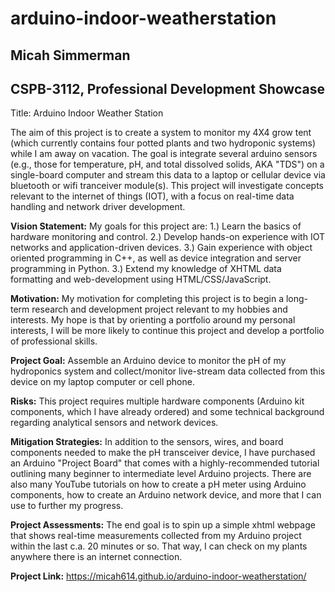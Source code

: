# arduino-indoor-weatherstation

<h2>Micah Simmerman</h2>

<h2>CSPB-3112, Professional Development Showcase</h2>

Title: Arduino Indoor Weather Station 

The aim of this project is to create a system to monitor my 4X4 grow tent (which currently contains four potted plants and two hydroponic systems) while I am away on vacation. The goal is integrate several arduino sensors (e.g., those for temperature, pH, and total dissolved solids, AKA "TDS") on a single-board computer and stream this data to a laptop or cellular device via bluetooth or wifi tranceiver module(s). This project will investigate concepts relevant to the internet of things (IOT), with a focus on real-time data handling and network driver development.

<strong>Vision Statement:</strong> My goals for this project are: 1.) Learn the basics of hardware monitoring and control. 2.) Develop hands-on experience with IOT networks and application-driven devices. 3.) Gain experience with object oriented programming in C++, as well as device integration and server programming in Python. 3.) Extend my knowledge of XHTML data formatting and web-development using HTML/CSS/JavaScript. 

<strong>Motivation:</strong> My motivation for completing this project is to begin a long-term research and development project relevant to my hobbies and interests. My hope is that by orienting a portfolio around my personal interests, I will be more likely to continue this project and develop a portfolio of professional skills.

<strong>Project Goal:</strong> Assemble an Arduino device to monitor the pH of my hydroponics system and collect/monitor live-stream data collected from this device on my laptop computer or cell phone. 

<strong>Risks:</strong> This project requires multiple hardware components (Arduino kit components, which I have already ordered) and some technical background regarding analytical sensors and network devices.

<strong>Mitigation Strategies:</strong> In addition to the sensors, wires, and board components needed to make the pH transceiver device, I have purchased an Arduino "Project Board" that comes with a highly-recommended tutorial outlining many beginner to intermediate level Arduino projects. There are also many YouTube tutorials on how to create a pH meter using Arduino components, how to create an Arduino network device, and more that I can use to further my progress.

<strong>Project Assessments:</strong> The end goal is to spin up a simple xhtml webpage that shows real-time measurements collected from my Arduino project within the last c.a. 20 minutes or so. That way, I can check on my plants anywhere there is an internet connection.

<strong>Project Link:</strong> https://micah614.github.io/arduino-indoor-weatherstation/
